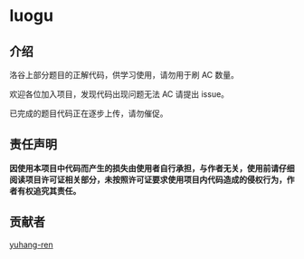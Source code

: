 # luogu

## 介绍

洛谷上部分题目的正解代码，供学习使用，请勿用于刷 AC 数量。

欢迎各位加入项目，发现代码出现问题无法 AC 请提出 issue。

已完成的题目代码正在逐步上传，请勿催促。

## 责任声明

**因使用本项目中代码而产生的损失由使用者自行承担，与作者无关，使用前请仔细阅读项目许可证相关部分，未按照许可证要求使用项目内代码造成的侵权行为，作者有权追究其责任。**

## 贡献者

[yuhang-ren](https://gitee.com/yuhang-ren)

